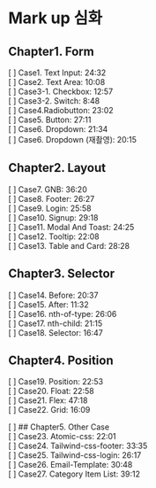 # Mark up 심화

## Chapter1. Form
[ ] Case1. Text Input: 24:32  
[ ] Case2. Text Area: 10:08  
[ ] Case3-1. Checkbox: 12:57  
[ ] Case3-2. Switch: 8:48  
[ ] Case4.Radiobutton: 23:02  
[ ] Case5. Button: 27:11  
[ ] Case6. Dropdown: 21:34  
[ ] Case6. Dropdown (재촬영): 20:15  

## Chapter2. Layout
[ ] Case7. GNB: 36:20  
[ ] Case8. Footer: 26:27  
[ ] Case9. Login: 25:58  
[ ] Case10. Signup: 29:18  
[ ] Case11. Modal And Toast: 24:25  
[ ] Case12. Tooltip: 22:08  
[ ] Case13. Table and Card: 28:28  

## Chapter3. Selector
[ ] Case14. Before: 20:37  
[ ] Case15. After: 11:32  
[ ] Case16. nth-of-type: 26:06  
[ ] Case17. nth-child: 21:15  
[ ] Case18. Selector: 16:47  

## Chapter4. Position
[ ] Case19. Position: 22:53  
[ ] Case20. Float: 22:58  
[ ] Case21. Flex: 47:18  
[ ] Case22. Grid: 16:09  

[ ] ## Chapter5. Other Case  
[ ] Case23. Atomic-css: 22:01  
[ ] Case24. Tailwind-css-footer: 33:35  
[ ] Case25. Tailwind-css-login: 26:17  
[ ] Case26. Email-Template: 30:48  
[ ] Case27. Category Item List: 39:12  
